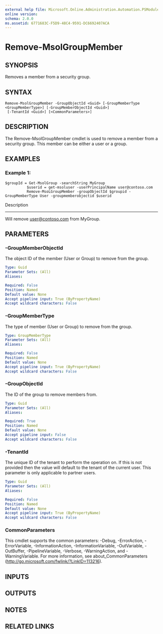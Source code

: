 ```yaml
---
external help file: Microsoft.Online.Administration.Automation.PSModule.dll-Help.xml
online version: 
schema: 2.0.0
ms.assetid: 6771683C-F5D9-48C4-9591-DC6692407ACA
---
```


# Remove-MsolGroupMember

## SYNOPSIS
Removes a member from a security group.

## SYNTAX

```
Remove-MsolGroupMember -GroupObjectId <Guid> [-GroupMemberType <GroupMemberType>] [-GroupMemberObjectId <Guid>]
 [-TenantId <Guid>] [<CommonParameters>]
```

## DESCRIPTION
The Remove-MsolGroupMember cmdlet is used to remove a member from a security group.
This member can be either a user or a group.

## EXAMPLES

### Example 1: 
```
$groupId = Get-MsolGroup -searchString MyGroup
          $userid = get-msoluser -userPrincipalName user@contoso.com
          Remove-MsoLGroupMember -groupObjectId $groupid -GroupMemberType User -groupmemberobjectid $userid
```

Description

-----------

Will remove user@contoso.com from MyGroup.

## PARAMETERS

### -GroupMemberObjectId
The object ID of the member (User or Group) to remove from the group.

```yaml
Type: Guid
Parameter Sets: (All)
Aliases: 

Required: False
Position: Named
Default value: None
Accept pipeline input: True (ByPropertyName)
Accept wildcard characters: False
```

### -GroupMemberType
The type of member (User or Group) to remove from the group.

```yaml
Type: GroupMemberType
Parameter Sets: (All)
Aliases: 

Required: False
Position: Named
Default value: None
Accept pipeline input: True (ByPropertyName)
Accept wildcard characters: False
```

### -GroupObjectId
The ID of the group to remove members from.

```yaml
Type: Guid
Parameter Sets: (All)
Aliases: 

Required: True
Position: Named
Default value: None
Accept pipeline input: False
Accept wildcard characters: False
```

### -TenantId
The unique ID of the tenant to perform the operation on.
If this is not provided then the value will default to the tenant of the current user.
This parameter is only applicable to partner users.

```yaml
Type: Guid
Parameter Sets: (All)
Aliases: 

Required: False
Position: Named
Default value: None
Accept pipeline input: True (ByPropertyName)
Accept wildcard characters: False
```

### CommonParameters
This cmdlet supports the common parameters: -Debug, -ErrorAction, -ErrorVariable, -InformationAction, -InformationVariable, -OutVariable, -OutBuffer, -PipelineVariable, -Verbose, -WarningAction, and -WarningVariable. For more information, see about_CommonParameters (http://go.microsoft.com/fwlink/?LinkID=113216).

## INPUTS

## OUTPUTS

## NOTES

## RELATED LINKS


